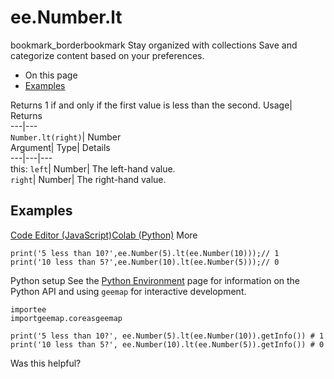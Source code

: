  
#  ee.Number.lt
bookmark_borderbookmark Stay organized with collections  Save and categorize content based on your preferences.
  * On this page
  * [Examples](https://developers.google.com/earth-engine/apidocs/ee-number-lt#examples)


Returns 1 if and only if the first value is less than the second. 
Usage| Returns  
---|---  
`Number.lt(right)`| Number  
Argument| Type| Details  
---|---|---  
this: `left`| Number| The left-hand value.  
`right`| Number| The right-hand value.  
## Examples
[Code Editor (JavaScript)](https://developers.google.com/earth-engine/apidocs/ee-number-lt#code-editor-javascript-sample)[Colab (Python)](https://developers.google.com/earth-engine/apidocs/ee-number-lt#colab-python-sample) More
```
print('5 less than 10?',ee.Number(5).lt(ee.Number(10)));// 1
print('10 less than 5?',ee.Number(10).lt(ee.Number(5)));// 0
```
Python setup
See the [ Python Environment](https://developers.google.com/earth-engine/guides/python_install) page for information on the Python API and using `geemap` for interactive development.
```
importee
importgeemap.coreasgeemap
```
```
print('5 less than 10?', ee.Number(5).lt(ee.Number(10)).getInfo()) # 1
print('10 less than 5?', ee.Number(10).lt(ee.Number(5)).getInfo()) # 0
```

Was this helpful?
